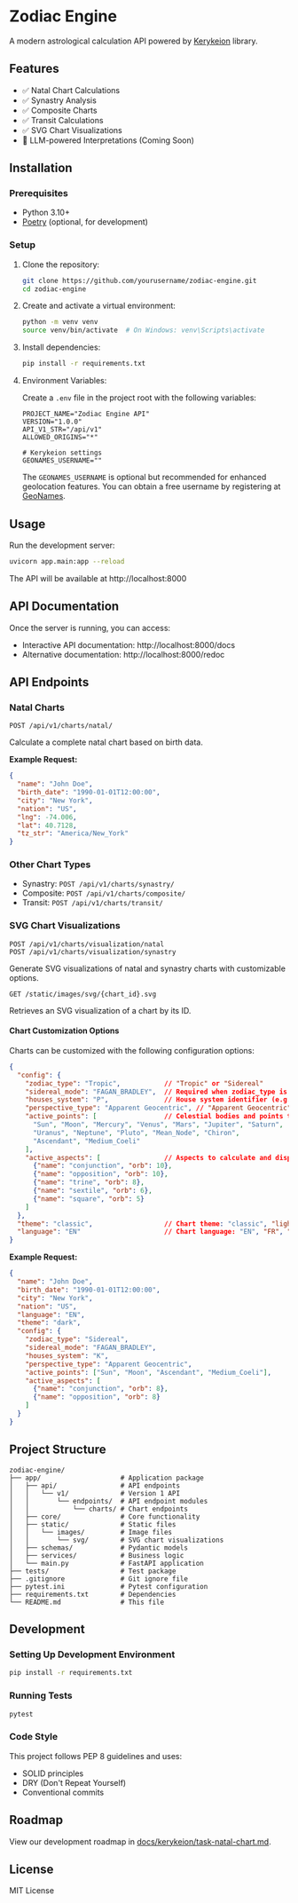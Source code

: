 # Zodiac Engine

A modern astrological calculation API powered by [Kerykeion](https://github.com/giacomobattista/kerykeion) library.

## Features

- ✅ Natal Chart Calculations
- ✅ Synastry Analysis
- ✅ Composite Charts
- ✅ Transit Calculations
- ✅ SVG Chart Visualizations
- 🚧 LLM-powered Interpretations (Coming Soon)

## Installation

### Prerequisites

- Python 3.10+
- [Poetry](https://python-poetry.org/) (optional, for development)

### Setup

1. Clone the repository:
   ```bash
   git clone https://github.com/yourusername/zodiac-engine.git
   cd zodiac-engine
   ```

2. Create and activate a virtual environment:
   ```bash
   python -m venv venv
   source venv/bin/activate  # On Windows: venv\Scripts\activate
   ```

3. Install dependencies:
   ```bash
   pip install -r requirements.txt
   ```

4. Environment Variables:
   
   Create a `.env` file in the project root with the following variables:
   ```
   PROJECT_NAME="Zodiac Engine API"
   VERSION="1.0.0"
   API_V1_STR="/api/v1"
   ALLOWED_ORIGINS="*"
   
   # Kerykeion settings
   GEONAMES_USERNAME=""
   ```
   
   The `GEONAMES_USERNAME` is optional but recommended for enhanced geolocation features.
   You can obtain a free username by registering at [GeoNames](https://www.geonames.org/login).

## Usage

Run the development server:

```bash
uvicorn app.main:app --reload
```

The API will be available at http://localhost:8000

## API Documentation

Once the server is running, you can access:

- Interactive API documentation: http://localhost:8000/docs
- Alternative documentation: http://localhost:8000/redoc

## API Endpoints

### Natal Charts

```
POST /api/v1/charts/natal/
```

Calculate a complete natal chart based on birth data.

**Example Request:**

```json
{
  "name": "John Doe",
  "birth_date": "1990-01-01T12:00:00",
  "city": "New York",
  "nation": "US",
  "lng": -74.006,
  "lat": 40.7128,
  "tz_str": "America/New_York"
}
```

### Other Chart Types

- Synastry: `POST /api/v1/charts/synastry/`
- Composite: `POST /api/v1/charts/composite/`
- Transit: `POST /api/v1/charts/transit/`

### SVG Chart Visualizations

```
POST /api/v1/charts/visualization/natal
POST /api/v1/charts/visualization/synastry
```

Generate SVG visualizations of natal and synastry charts with customizable options.

```
GET /static/images/svg/{chart_id}.svg
```

Retrieves an SVG visualization of a chart by its ID.

#### Chart Customization Options

Charts can be customized with the following configuration options:

```json
{
  "config": {
    "zodiac_type": "Tropic",           // "Tropic" or "Sidereal"
    "sidereal_mode": "FAGAN_BRADLEY",  // Required when zodiac_type is "Sidereal"
    "houses_system": "P",              // House system identifier (e.g., "P" for Placidus, "K" for Koch)
    "perspective_type": "Apparent Geocentric", // "Apparent Geocentric", "True Geocentric", "Heliocentric", "Topocentric"
    "active_points": [                 // Celestial bodies and points to include in the chart
      "Sun", "Moon", "Mercury", "Venus", "Mars", "Jupiter", "Saturn", 
      "Uranus", "Neptune", "Pluto", "Mean_Node", "Chiron", 
      "Ascendant", "Medium_Coeli"
    ],
    "active_aspects": [                // Aspects to calculate and display
      {"name": "conjunction", "orb": 10},
      {"name": "opposition", "orb": 10},
      {"name": "trine", "orb": 8},
      {"name": "sextile", "orb": 6},
      {"name": "square", "orb": 5}
    ]
  },
  "theme": "classic",                  // Chart theme: "classic", "light", "dark", "dark-high-contrast"
  "language": "EN"                     // Chart language: "EN", "FR", "PT", "IT", "CN", "ES", "RU", "TR", "DE", "HI"
}
```

**Example Request:**

```json
{
  "name": "John Doe",
  "birth_date": "1990-01-01T12:00:00",
  "city": "New York",
  "nation": "US",
  "language": "EN",
  "theme": "dark",
  "config": {
    "zodiac_type": "Sidereal",
    "sidereal_mode": "FAGAN_BRADLEY",
    "houses_system": "K",
    "perspective_type": "Apparent Geocentric",
    "active_points": ["Sun", "Moon", "Ascendant", "Medium_Coeli"],
    "active_aspects": [
      {"name": "conjunction", "orb": 8},
      {"name": "opposition", "orb": 8}
    ]
  }
}
```

## Project Structure

```
zodiac-engine/
├── app/                    # Application package
│   ├── api/                # API endpoints
│   │   └── v1/             # Version 1 API
│   │       └── endpoints/  # API endpoint modules
│   │           └── charts/ # Chart endpoints
│   ├── core/               # Core functionality
│   ├── static/             # Static files
│   │   └── images/         # Image files
│   │       └── svg/        # SVG chart visualizations
│   ├── schemas/            # Pydantic models
│   ├── services/           # Business logic
│   └── main.py             # FastAPI application
├── tests/                  # Test package
├── .gitignore              # Git ignore file
├── pytest.ini              # Pytest configuration
├── requirements.txt        # Dependencies
└── README.md               # This file
```

## Development

### Setting Up Development Environment

```bash
pip install -r requirements.txt
```

### Running Tests

```bash
pytest
```

### Code Style

This project follows PEP 8 guidelines and uses:
- SOLID principles
- DRY (Don't Repeat Yourself)
- Conventional commits

## Roadmap

View our development roadmap in [docs/kerykeion/task-natal-chart.md](docs/kerykeion/task-natal-chart.md).

## License

MIT License 